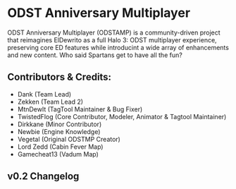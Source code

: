 # ODST Anniversary Multiplayer
ODST Anniversary Multiplayer (ODSTAMP) is a community-driven project that reimagines ElDewrito as a full Halo 3: ODST multiplayer experience, preserving core ED features while introducint a wide array of enhancements and new content. Who said Spartans get to have all the fun? 

## Contributors & Credits:
- Dank (Team Lead)
- Zekken (Team Lead 2)
- MtnDewIt (TagTool Maintainer & Bug Fixer)
- TwistedFlog (Core Contributor, Modeler, Animator & Tagtool Maintainer)
- Dirkkane (Minor Contributor)
- Newbie (Engine Knowledge)
- Vegetal (Original ODSTMP Creator)
- Lord Zedd (Cabin Fever Map)
- Gamecheat13 (Vadum Map)


## v0.2 Changelog
